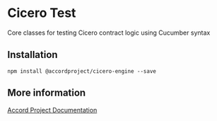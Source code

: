 # Cicero Test

Core classes for testing Cicero contract logic using Cucumber syntax

## Installation

```
npm install @accordproject/cicero-engine --save
```

## More information

[Accord Project Documentation](https://docs.accordproject.org)

